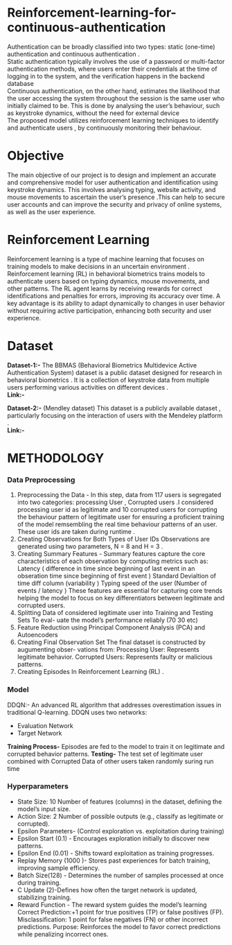 # Reinforcement-learning-for-continuous-authentication  
Authentication can be broadly classified into two types: static (one-time) authentication and
continuous authentication .   
Static authentication typically involves the use of a password or
multi-factor authentication methods, where users enter their credentials at the time of logging
in to the system, and the verification happens in the backend database  
Continuous authentication, on the other hand, estimates the likelihood that the user accessing the system throughout the session
is the same user who initially claimed to be. This is done by analysing the user’s behaviour,
such as keystroke dynamics, without the need for external device  
The proposed model utilizes reinforcement learning techniques to identify and authenticate users , by continuously monitoring their behaviour.

# Objective
The main objective  of our project is to design and implement an accurate and comprehensive model for user authentication and identification using  keystroke dynamics. This involves analysing
typing, website activity, and mouse movements to ascertain the user’s presence .This can help to secure user accounts and can improve the security and privacy of online systems, as well as the user experience.     
# Reinforcement Learning 
Reinforcement learning is a type of machine learning that focuses on training models to make decisions in an uncertain environment . Reinforcement learning (RL) in behavioral biometrics trains models to authenticate users based on typing dynamics, mouse movements, and other patterns. The RL agent learns by receiving rewards for correct identifications and penalties for errors, improving its accuracy over time. A key advantage is its ability to adapt dynamically to changes in user behavior without requiring active participation, enhancing both security and user experience.

# Dataset 
**Dataset-1:-** The BBMAS (Behavioral Biometrics Multidevice Active Authentication System) dataset is a public dataset designed for research in behavioral biometrics .  It is a collection of keystroke
data from multiple users performing various activities on different devices .  
**Link:-** 

**Dataset-2:-** (Mendley dataset) This dataset is a publicly available dataset , particularly focusing on the interaction of users with the Mendeley platform .  
**Link:-** 

# METHODOLOGY 

### Data Preprocessing 
1. Preprocessing the Data - In this step, data from 117 users is segregated into two categories: processing User , Corrupted users .I considered processing user id as legitimate and 10 corrupted users for corrupting the behaviour pattern of legitimate user for ensuring a proficient training of the model remsembling
the real time behaviour patterns of an user. These user ids are taken during runtime .
2. Creating Observations for Both Types of User IDs Observations are generated using
two parameters, N = 8 and H = 3 .
3. Creating Summary Features - Summary features capture the core characteristics of each
observation by computing metrics such as: Latency ( difference in time since beginning of last
event in an obseration time since beginning of first event ) Standard Devialtion of time diff
column (variability ) Typing speed of the user (Number of events / latency ) These features are
essential for capturing core trends helping the model to focus on key differentiators
between legitimate and corrupted users.
4. Splitting Data of considered legitimate user into Training and Testing Sets To eval-
uate the model’s performance reliably (70 30 etc)
5. Feature Reduction using Principal Component Analysis (PCA) and  Autoencoders
6. Creating Final Observation Set The final dataset is constructed by augumenting obser-
vations from: Processing User: Represents legitimate behavior. Corrupted Users: Represents
faulty or malicious patterns.
7. Creating Episodes In Reinforcement Learning (RL) .

### Model
 
DDQN:- An advanced RL algorithm that addresses overestimation issues in traditional Q-learning. DDQN uses two networks:  
<ul>
  <li>Evaluation Network </li> 
  <li>Target Network</li>  
 </ul>
 
**Training Process-** Episodes are fed to the model to train it on legitimate and corrupted behavior
patterns. 
**Testing-** The test set of legitimate user combined with Corrupted Data of other users
taken randomly suring run time


### Hyperparameters
<ul>
 <li>  State Size: 10    
Number of features (columns) in the dataset, defining the model’s input size.</li>

<li>Action Size: 2  
Number of possible outputs (e.g., classify as legitimate or corrupted).
</li>
<li>
 Epsilon Parameters- (Control exploration vs. exploitation during training)
</li>
<li>
 Epsilon Start (0.1) - Encourages exploration initially to discover new patterns.
</li>
<li>
 Epsilon End (0.01) - Shifts toward exploitation as training progresses.
</li>
<li>
 Replay Memory (1000 )- Stores past experiences for batch training, improving sample efficiency.
</li>
<li>
Batch Size(128) - Determines the number of samples processed at once during training.
</li>
<li>
 C Update (2)-Defines how often the target network is updated, stabilizing training.
</li>
<li>
 Reward Function - The reward system guides the model’s learning  
Correct Prediction:+1 point for true positives (TP) or false positives (FP).  
Misclassification: 1 point for false negatives (FN) or other incorrect predictions.  
Purpose: Reinforces the model to favor correct predictions while penalizing incorrect ones.
</li>

</ul>





